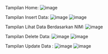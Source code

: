 Tampilan Home:
![image](https://github.com/user-attachments/assets/7d49e709-b6aa-4c27-986a-899332d15acb)

Tampilan Insert Data:
![image](https://github.com/user-attachments/assets/aac38683-8638-4149-9b1b-c38f0bbbcba6)
![image](https://github.com/user-attachments/assets/094adf2e-6b8f-4bed-a065-a974cc9c2cfd)

Tampilan Lihat Data Berdasarkan NIM:
![image](https://github.com/user-attachments/assets/9a4f01a2-7c5c-44a2-9158-bb2fac4d75fd)

Tampilan Delete Data:
![image](https://github.com/user-attachments/assets/414079ac-0c89-4b9b-a8b6-cebb45f3c017)
![image](https://github.com/user-attachments/assets/bc466cd0-36df-4ee2-b09f-6873499a0ea9)

Tampilan Update Data :
![image](https://github.com/user-attachments/assets/efa7e9c4-9a05-4ae1-9cf2-1da3817532e1)
![image](https://github.com/user-attachments/assets/6d7f1acb-ec4c-4c83-902a-6776c682582c)

